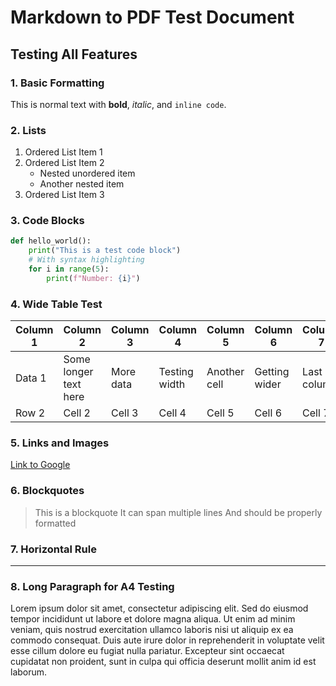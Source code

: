 # Markdown to PDF Test Document

## Testing All Features

### 1. Basic Formatting
This is normal text with **bold**, *italic*, and `inline code`.

### 2. Lists
1. Ordered List Item 1
2. Ordered List Item 2
   - Nested unordered item
   - Another nested item
3. Ordered List Item 3

### 3. Code Blocks
```python
def hello_world():
    print("This is a test code block")
    # With syntax highlighting
    for i in range(5):
        print(f"Number: {i}")
```

### 4. Wide Table Test
| Column 1 | Column 2 | Column 3 | Column 4 | Column 5 | Column 6 | Column 7 |
|----------|----------|----------|----------|----------|----------|----------|
| Data 1   | Some longer text here | More data | Testing width | Another cell | Getting wider | Last column |
| Row 2    | Cell 2   | Cell 3   | Cell 4   | Cell 5   | Cell 6   | Cell 7   |

### 5. Links and Images
[Link to Google](https://www.google.com)

### 6. Blockquotes
> This is a blockquote
> It can span multiple lines
> And should be properly formatted

### 7. Horizontal Rule
---

### 8. Long Paragraph for A4 Testing
Lorem ipsum dolor sit amet, consectetur adipiscing elit. Sed do eiusmod tempor incididunt ut labore et dolore magna aliqua. Ut enim ad minim veniam, quis nostrud exercitation ullamco laboris nisi ut aliquip ex ea commodo consequat. Duis aute irure dolor in reprehenderit in voluptate velit esse cillum dolore eu fugiat nulla pariatur. Excepteur sint occaecat cupidatat non proident, sunt in culpa qui officia deserunt mollit anim id est laborum.
